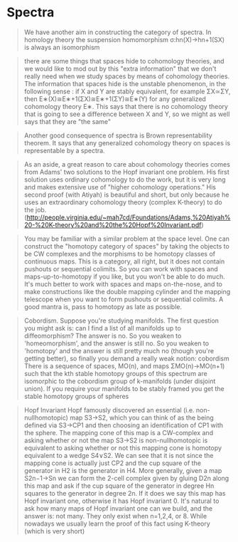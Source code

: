 # Spectra

> We have another aim in constructing the category of spectra. In homology theory the suspension homomorphism σ:hn(X)→hn+1(SX) is always an isomorphism

> there are some things that spaces hide to cohomology theories, and we would like to mod out by this "extra information" that we don't really need when we study spaces by means of cohomology theories. The information that spaces hide is the unstable phenomenon, in the following sense : if X and Y are stably equivalent, for example ΣX≃ΣY, then E∗(X)≅E∗+1(ΣX)≅E∗+1(ΣY)≅E∗(Y) for any generalized cohomology theory E∗. This says that there is no cohomology theory that is going to see a difference between X and Y, so we might as well says that they are "the same"

> Another good consequence of spectra is Brown representability theorem. It says that any generalized cohomology theory on spaces is representable by a spectra. 

> As an aside, a great reason to care about cohomology theories comes from Adams' two solutions to the Hopf invariant one problem. His first solution uses ordinary cohomology to do the work, but it is very long and makes extensive use of "higher cohomology operations." His second proof (with Atiyah) is beautiful and short, but only because he uses an extraordinary cohomology theory (complex K-theory) to do the job. (http://people.virginia.edu/~mah7cd/Foundations/Adams,%20Atiyah%20-%20K-theory%20and%20the%20Hopf%20Invariant.pdf)

> You may be familiar with a similar problem at the space level. One can construct the "homotopy category of spaces" by taking the objects to be CW complexes and the morphisms to be homotopy classes of continuous maps. This is a category, all right, but it does not contain pushouts or sequential colimits. So you can work with spaces and maps-up-to-homotopy if you like, but you won't be able to do much. It's much better to work with spaces and maps on-the-nose, and to make constructions like the double mapping cylinder and the mapping telescope when you want to form pushouts or sequential colimits. A good mantra is, pass to homotopy as late as possible.

> Cobordism. Suppose you're studying manifolds. The first question you might ask is: can I find a list of all manifolds up to diffeomorphism? The answer is no. So you weaken to 'homeomorphism', and the answer is still no. So you weaken to 'homotopy' and the answer is still pretty much no (though you're getting better), so finally you demand a really weak notion: cobordism
> There is a sequence of spaces, MO(n), and maps ΣMO(n)→MO(n+1) such that the kth stable homotopy groups of this spectrum are isomorphic to the cobordism group of k-manifolds (under disjoint union).  If you require your manifolds to be stably framed you get the stable homotopy groups of spheres

> Hopf Invariant Hopf famously discovered an essential (i.e. non-nullhomotopic) map S3→S2, which you can think of as the being defined via S3→CP1 and then choosing an identification of CP1 with the sphere. The mapping cone of this map is a CW-complex and asking whether or not the map S3→S2 is non-nullhomotopic is equivalent to asking whether or not this mapping cone is homotopy equivalent to a wedge S4∨S2. We can see that it is not since the mapping cone is actually just CP2 and the cup square of the generator in H2 is the generator in H4. More generally, given a map S2n−1→Sn we can form the 2-cell complex given by gluing D2n along this map and ask if the cup square of the generator in degree Hn squares to the generator in degree 2n. If it does we say this map has Hopf invariant one, otherwise it has Hopf invariant 0. It's natural to ask how many maps of Hopf invariant one can we build, and the answer is: not many. They only exist when n=1,2,4, or 8. While nowadays we usually learn the proof of this fact using K-theory (which is very short)